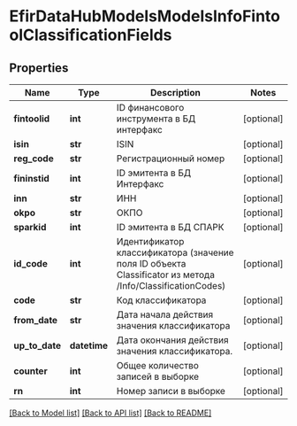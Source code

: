 # EfirDataHubModelsModelsInfoFintoolClassificationFields

## Properties
Name | Type | Description | Notes
------------ | ------------- | ------------- | -------------
**fintoolid** | **int** | ID финансового инструмента в БД интерфакс | [optional] 
**isin** | **str** | ISIN | [optional] 
**reg_code** | **str** | Регистрационный номер | [optional] 
**fininstid** | **int** | ID эмитента в БД Интерфакс | [optional] 
**inn** | **str** | ИНН | [optional] 
**okpo** | **str** | ОКПО | [optional] 
**sparkid** | **int** | ID эмитента в БД СПАРК | [optional] 
**id_code** | **int** | Идентификатор классификатора (значение поля ID объекта Classificator из метода /Info/ClassificationCodes) | [optional] 
**code** | **str** | Код классификатора | [optional] 
**from_date** | **str** | Дата начала действия значения классификатора | [optional] 
**up_to_date** | **datetime** | Дата окончания действия значения классификатора. | [optional] 
**counter** | **int** | Общее количество записей в выборке | [optional] 
**rn** | **int** | Номер записи в выборке | [optional] 

[[Back to Model list]](../README.md#documentation-for-models) [[Back to API list]](../README.md#documentation-for-api-endpoints) [[Back to README]](../README.md)

